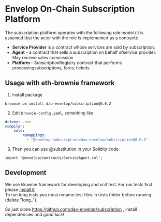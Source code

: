 # Envelop On-Chain Subscription Platform
The subscription platform operates with the following role model (it is assumed that the actor with the role is implemented as a contract):
- **Service Provider** is a contract whose services are sold by subscription.
- **Agent** - a contract that sells a subscription on behalf ofservice provider. May receive sales commission
- **Platform** - SubscriptionRegistry contract that performs processingsubscriptions, fares, tickets

## Usage with eth-brownie framework
1. Install package
```bash
brownie pm install dao-envelop/subscription@0.0.2		
```
2. Edit `brownie-config.yaml`, something like
```yaml
dotenv: .env
compiler:
    solc:
        remappings:
          - "@envelop-subscription=dao-envelop/subscription@0.0.2"
```
3. Then you can use @substitution in your Solidity code:
```solidity
import '@envelop/contracts/ServiceAgent.sol';
```

## Development
We use Brownie framework for developing and unit test. For run tests
first please [install it](https://eth-brownie.readthedocs.io/en/stable/install.html)  
To run long tests you must rename test files in tests folder before running (delete "long_").

So just clone https://github.com/dao-envelop/subscription , install dependencies and good luck!
